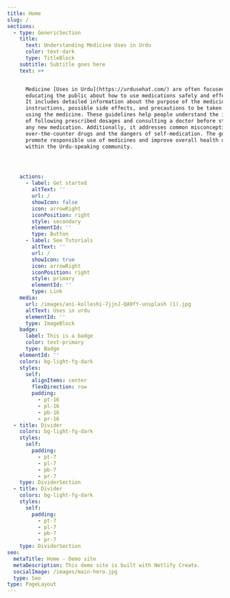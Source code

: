 ```yaml
---
title: Home
slug: /
sections:
  - type: GenericSection
    title:
      text: Understanding Medicine Uses in Urdu
      color: text-dark
      type: TitleBlock
    subtitle: Subtitle goes here
    text: >+


      Medicine [Uses in Urdu](https://urdusehat.com/) are often focused on
      educating the public about how to use medications safely and effectively.
      It includes detailed information about the purpose of the medicine, dosage
      instructions, possible side effects, and precautions to be taken before
      using the medicine. These guidelines help people understand the importance
      of following prescribed dosages and consulting a doctor before starting
      any new medication. Additionally, it addresses common misconceptions about
      over-the-counter drugs and the dangers of self-medication. The goal is to
      promote responsible use of medicines and improve overall health outcomes
      within the Urdu-speaking community.




    actions:
      - label: Get started
        altText: ''
        url: /
        showIcon: false
        icon: arrowRight
        iconPosition: right
        style: secondary
        elementId: ''
        type: Button
      - label: See Tutorials
        altText: ''
        url: /
        showIcon: true
        icon: arrowRight
        iconPosition: right
        style: primary
        elementId: ''
        type: Link
    media:
      url: /images/ani-kolleshi-7jjnJ-QA9fY-unsplash (1).jpg
      altText: Uses in urdu
      elementId: ''
      type: ImageBlock
    badge:
      label: This is a badge
      color: text-primary
      type: Badge
    elementId: ''
    colors: bg-light-fg-dark
    styles:
      self:
        alignItems: center
        flexDirection: row
        padding:
          - pt-16
          - pl-16
          - pb-16
          - pr-16
  - title: Divider
    colors: bg-light-fg-dark
    styles:
      self:
        padding:
          - pt-7
          - pl-7
          - pb-7
          - pr-7
    type: DividerSection
  - title: Divider
    colors: bg-light-fg-dark
    styles:
      self:
        padding:
          - pt-7
          - pl-7
          - pb-7
          - pr-7
    type: DividerSection
seo:
  metaTitle: Home - Demo site
  metaDescription: This demo site is built with Netlify Create.
  socialImage: /images/main-hero.jpg
  type: Seo
type: PageLayout
---
```

